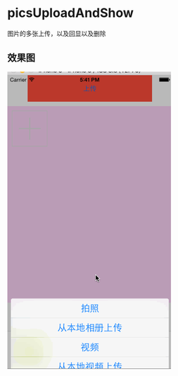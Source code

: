 # picsUploadAndShow
图片的多张上传，以及回显以及删除

## <a id="效果图"></a>效果图
![效果图描述](http://github.com/easyhaipi/picsUploadAndShow/raw/master/upload.gif)
  

